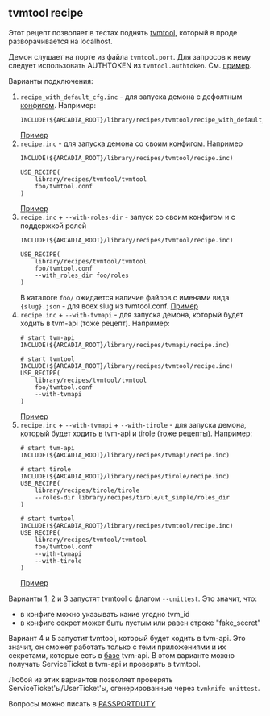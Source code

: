 tvmtool recipe
---

Этот рецепт позволяет в тестах поднять [tvmtool](https://wiki.yandex-team.ru/passport/tvm2/tvm-daemon/), который в проде разворачивается на localhost.

Демон слушает на порте из файла `tvmtool.port`. Для запросов к нему следует использовать AUTHTOKEN из `tvmtool.authtoken`. См. [пример](https://a.yandex-team.ru/arc/trunk/arcadia/library/recipes/tvmtool/ut/test.py).

Варианты подключения:
 1) `recipe_with_default_cfg.inc` - для запуска демона с дефолтным [конфигом](https://a.yandex-team.ru/arc/trunk/arcadia/library/recipes/tvmtool/tvmtool.default.conf). Например:
    ```
    INCLUDE(${ARCADIA_ROOT}/library/recipes/tvmtool/recipe_with_default_cfg.inc)
    ```
    [Пример](https://a.yandex-team.ru/arc_vcs/library/recipes/tvmtool/examples/ut_simple)
2) `recipe.inc` - для запуска демона со своим конфигом. Например
    ```
    INCLUDE(${ARCADIA_ROOT}/library/recipes/tvmtool/recipe.inc)

    USE_RECIPE(
        library/recipes/tvmtool/tvmtool
        foo/tvmtool.conf
    )
    ```
    [Пример](https://a.yandex-team.ru/arc_vcs/library/recipes/tvmtool/examples/ut_with_custom_config)
3) `recipe.inc` + `--with-roles-dir` - запуск со своим конфигом и с поддержкой ролей
    ```
    INCLUDE(${ARCADIA_ROOT}/library/recipes/tvmtool/recipe.inc)

    USE_RECIPE(
        library/recipes/tvmtool/tvmtool
        foo/tvmtool.conf
        --with_roles_dir foo/roles
    )
    ```
    В каталоге `foo/` ожидается наличие файлов с именами вида `{slug}.json` - для всех slug из tvmtool.conf.
    [Пример](https://a.yandex-team.ru/arc_vcs/library/recipes/tvmtool/examples/ut_with_roles)
4) `recipe.inc` + `--with-tvmapi` - для запуска демона, который будет ходить в tvm-api (тоже рецепт). Например:
    ```
    # start tvm-api
    INCLUDE(${ARCADIA_ROOT}/library/recipes/tvmapi/recipe.inc)

    # start tvmtool
    INCLUDE(${ARCADIA_ROOT}/library/recipes/tvmtool/recipe.inc)
    USE_RECIPE(
        library/recipes/tvmtool/tvmtool
        foo/tvmtool.conf
        --with-tvmapi
    )
    ```
    [Пример](https://a.yandex-team.ru/arc_vcs/library/recipes/tvmtool/examples/ut_with_tvmapi)
5) `recipe.inc` + `--with-tvmapi` + `--with-tirole` - для запуска демона, который будет ходить в tvm-api и tirole (тоже рецепты). Например:
    ```
    # start tvm-api
    INCLUDE(${ARCADIA_ROOT}/library/recipes/tvmapi/recipe.inc)

    # start tirole
    INCLUDE(${ARCADIA_ROOT}/library/recipes/tirole/recipe.inc)
    USE_RECIPE(
        library/recipes/tirole/tirole
        --roles-dir library/recipes/tirole/ut_simple/roles_dir
    )

    # start tvmtool
    INCLUDE(${ARCADIA_ROOT}/library/recipes/tvmtool/recipe.inc)
    USE_RECIPE(
        library/recipes/tvmtool/tvmtool
        foo/tvmtool.conf
        --with-tvmapi
        --with-tirole
    )
    ```
    [Пример](https://a.yandex-team.ru/arc_vcs/library/recipes/tvmtool/examples/ut_with_tvmapi_and_tirole)

Варианты 1, 2 и 3 запустят tvmtool с флагом `--unittest`. Это значит, что:
  * в конфиге можно указывать какие угодно tvm_id
  * в конфиге секрет может быть пустым или равен строке "fake_secret"

Вариант 4 и 5 запустит tvmtool, который будет ходить в tvm-api. Это значит, он сможет работать только с теми приложениями и их секретами, которые есть в [базе](https://a.yandex-team.ru/arc/trunk/arcadia/library/recipes/tvmapi/clients/clients.json) tvm-api. В этом варианте можно получать ServiceTicket в tvm-api и проверять в tvmtool.

Любой из этих вариантов позволяет проверять ServiceTicket'ы/UserTicket'ы, сгенерированные через `tvmknife unittest`.

Вопросы можно писать в [PASSPORTDUTY](https://st.yandex-team.ru/createTicket?queue=PASSPORTDUTY&_form=77618)
